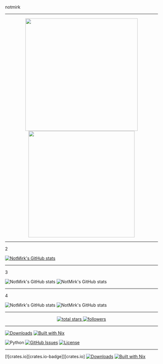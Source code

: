 notmirk

---

<p align='center'>
  <a href="#"><img src="https://github-readme-stats.vercel.app/api?username=notmirk&show_icons=true&theme=github_dark_dimmed&hide_border=true" width="370"></a>
  <a href="#"><img src="https://github-readme-stats.vercel.app/api/top-langs/?username=notmirk&show_icons=true&theme=github_dark_dimmed&hide_border=true" width="350"></a>
</p>	

---

2

[![NotMirk's GitHub stats](https://github-readme-stats.vercel.app/api?username=notmirk)](https://github.com/notmirk/github-readme-stats)

---

3

![NotMirk's GitHub stats](https://github-readme-stats.vercel.app/api?username=notmirk&theme=github_dark_dimmed&show_icons=true&hide_border=true)
![NotMirk's GitHub stats](https://github-readme-stats.vercel.app/api?username=notmirk&theme=github_dark_dimmed&show_icons=true&hide_border=true)

---

4

![NotMirk's GitHub stats](https://github-readme-stats.vercel.app/api?username=notmirk&theme=transparent&show_icons=true&hide_border=true)
![NotMirk's GitHub stats](https://github-readme-stats.vercel.app/api?username=notmirk&theme=transparent&show_icons=true&hide_border=true)

---

<p align='center'>
    <a href='https://github.com/notmirk?tab=repositories&sort=stargazers'>
        <img alt='total stars' title='Total stars on GitHub' src='https://custom-icon-badges.herokuapp.com/badge/dynamic/json?logo=star&color=55960c&labelColor=488207&label=Stars&style=for-the-badge&query=%24.stars&url=https://api.github-star-counter.workers.dev/user/notmirk'/>
    </a>	
    <a href='https://github.com/notmirk?tab=followers'>
        <img alt='followers' title='Follow Me on GitHub' src='https://custom-icon-badges.herokuapp.com/github/followers/notmirk?color=236ad3&labelColor=1155ba&style=for-the-badge&logo=person-add&label=Follow&logoColor=white'/>
    </a>
</p>

<!--
**notmirk/notmirk** is a ✨ _special_ ✨ repository because its `README.md` (this file) appears on your GitHub profile.

Here are some ideas to get you started:

- 🔭 I’m currently working on ...
- 🌱 I’m currently learning ...
- 👯 I’m looking to collaborate on ...
- 🤔 I’m looking for help with ...
- 💬 Ask me about ...
- 📫 How to reach me: ...
- 😄 Pronouns: ...
- ⚡ Fun fact: ...

- DLNA player
- text log filter
- PuTTY Start
-->

---

[![Downloads][downloads-badge]][releases]
[![Built with Nix][builtwithnix-badge]][builtwithnix]

![Python](https://img.shields.io/badge/python-v3.6+-blue.svg)
[![GitHub Issues](https://img.shields.io/github/issues/anfederico/clairvoyant.svg)](https://github.com/notmirk/notmirk/issues)
[![License](https://img.shields.io/badge/license-MIT-blue.svg)](https://opensource.org/licenses/MIT)

[builtwithnix-badge]: https://img.shields.io/badge/builtwith-nix-7d81f7?style=flat-square
[builtwithnix]: https://builtwithnix.org/
[downloads-badge]: https://img.shields.io/github/downloads/notmirk/notmirk/total?style=flat-square
[releases]: https://github.com/notmirk/notmirk/releases

---

[![crates.io][crates.io-badge]][crates.io]
[![Downloads][downloads-badge]][releases]
[![Built with Nix][builtwithnix-badge]][builtwithnix]
